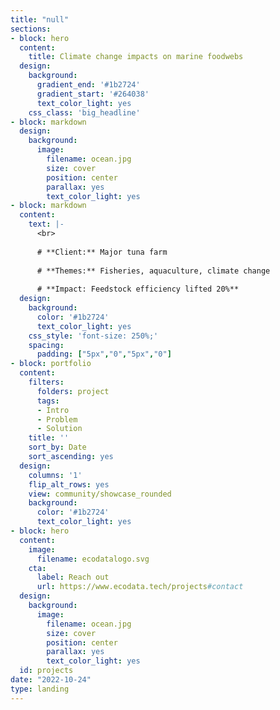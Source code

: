 ```yaml
---
title: "null"
sections:
- block: hero
  content:
    title: Climate change impacts on marine foodwebs
  design:
    background:
      gradient_end: '#1b2724'
      gradient_start: '#264038'
      text_color_light: yes
    css_class: 'big_headline'
- block: markdown
  design:
    background:
      image:
        filename: ocean.jpg
        size: cover
        position: center
        parallax: yes
        text_color_light: yes
- block: markdown
  content:
    text: |-
      <br>
      
      # **Client:** Major tuna farm
        
      # **Themes:** Fisheries, aquaculture, climate change
        
      # **Impact: Feedstock efficiency lifted 20%**
  design:
    background:
      color: '#1b2724'
      text_color_light: yes
    css_style: 'font-size: 250%;'
    spacing:
      padding: ["5px","0","5px","0"]
- block: portfolio
  content:
    filters:
      folders: project
      tags:
      - Intro
      - Problem
      - Solution
    title: ''
    sort_by: Date
    sort_ascending: yes
  design:
    columns: '1'
    flip_alt_rows: yes
    view: community/showcase_rounded
    background:
      color: '#1b2724'
      text_color_light: yes
- block: hero
  content:
    image:
      filename: ecodatalogo.svg
    cta:
      label: Reach out
      url: https://www.ecodata.tech/projects#contact
  design:
    background:
      image:
        filename: ocean.jpg
        size: cover
        position: center
        parallax: yes
        text_color_light: yes
  id: projects
date: "2022-10-24"
type: landing
---
```

